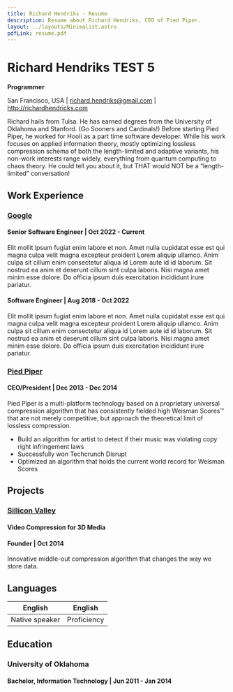 ```yaml
---
title: Richard Hendriks - Resume
description: Resume about Richard Hendriks, CEO of Pied Piper.
layout: ../layouts/Minimalist.astro
pdfLink: resume.pdf
---
```


# Richard Hendriks TEST 5

**Programmer**

San Francisco, USA | richard.hendriks@gmail.com | http://richardhendricks.com

Richard hails from Tulsa. He has earned degrees from the University of Oklahoma and Stanford. (Go Sooners and Cardinals!) Before starting Pied Piper, he worked for Hooli as a part time software developer. While his work focuses on applied information theory, mostly optimizing lossless compression schema of both the length-limited and adaptive variants, his non-work interests range widely, everything from quantum computing to chaos theory. He could tell you about it, but THAT would NOT be a “length-limited” conversation!

## Work Experience

### [Google](https://www.google.com/)

#### Senior Software Engineer | Oct 2022 - Current

Elit mollit ipsum fugiat enim labore et non. Amet nulla cupidatat esse est qui magna culpa velit magna excepteur proident Lorem aliquip ullamco. Anim culpa sit cillum enim consectetur aliqua id Lorem aute id id laborum. Sit nostrud ea anim et deserunt cillum sint culpa laboris. Nisi magna amet minim esse dolore. Do officia ipsum duis exercitation incididunt irure pariatur.

#### Software Engineer | Aug 2018 - Oct 2022

Elit mollit ipsum fugiat enim labore et non. Amet nulla cupidatat esse est qui magna culpa velit magna excepteur proident Lorem aliquip ullamco. Anim culpa sit cillum enim consectetur aliqua id Lorem aute id id laborum. Sit nostrud ea anim et deserunt cillum sint culpa laboris. Nisi magna amet minim esse dolore. Do officia ipsum duis exercitation incididunt irure pariatur.

### [Pied Piper](http://piedpiper.com/)

#### CEO/President | Dec 2013 - Dec 2014

Pied Piper is a multi-platform technology based on a proprietary universal compression algorithm that has consistently fielded high Weisman Scores™ that are not merely competitive, but approach the theoretical limit of lossless compression.

- Build an algorithm for artist to detect if their music was violating copy right infringement laws
- Successfully won Techcrunch Disrupt
- Optimized an algorithm that holds the current world record for Weisman Scores

## Projects

### [Sillicon Valley](<https://en.wikipedia.org/wiki/Silicon_Valley_(TV_series)>)

#### Video Compression for 3D Media

#### Founder | Oct 2014

Innovative middle-out compression algorithm that changes the way we store data.

## Languages

| English        | English     |
| -------------- | ----------- |
| Native speaker | Proficiency |

## Education

### University of Oklahoma

#### Bachelor, Information Technology | Jun 2011 - Jan 2014
